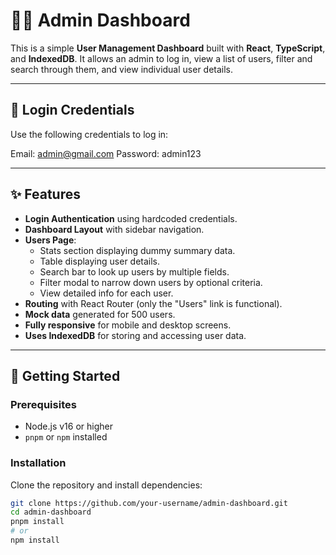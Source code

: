 # 👨‍💼 Admin Dashboard

This is a simple **User Management Dashboard** built with **React**, **TypeScript**, and **IndexedDB**. It allows an admin to log in, view a list of users, filter and search through them, and view individual user details.

---

## 🔐 Login Credentials

Use the following credentials to log in:

Email: admin@gmail.com
Password: admin123


---

## ✨ Features

- **Login Authentication** using hardcoded credentials.
- **Dashboard Layout** with sidebar navigation.
- **Users Page**:
  - Stats section displaying dummy summary data.
  - Table displaying user details.
  - Search bar to look up users by multiple fields.
  - Filter modal to narrow down users by optional criteria.
  - View detailed info for each user.
- **Routing** with React Router (only the "Users" link is functional).
- **Mock data** generated for 500 users.
- **Fully responsive** for mobile and desktop screens.
- **Uses IndexedDB** for storing and accessing user data.

---

## 🚀 Getting Started

### Prerequisites

- Node.js v16 or higher
- `pnpm` or `npm` installed

### Installation

Clone the repository and install dependencies:

```bash
git clone https://github.com/your-username/admin-dashboard.git
cd admin-dashboard
pnpm install
# or
npm install
